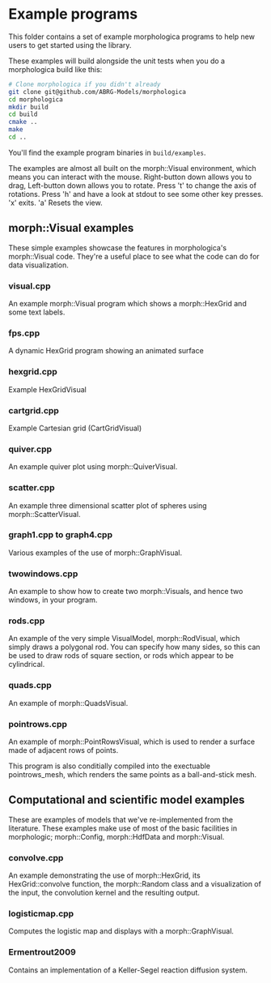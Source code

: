 # Example programs

This folder contains a set of example morphologica programs to help
new users to get started using the library.

These examples will build alongside the unit tests when you do a
morphologica build like this:

```bash
# Clone morphologica if you didn't already
git clone git@github.com/ABRG-Models/morphologica
cd morphologica
mkdir build
cd build
cmake ..
make
cd ..
```
You'll find the example program binaries in `build/examples`.

The examples are almost all built on the morph::Visual environment,
which means you can interact with the mouse. Right-button down allows
you to drag, Left-button down allows you to rotate. Press 't' to
change the axis of rotations. Press 'h' and have a look at stdout to
see some other key presses. 'x' exits. 'a' Resets the view.

## morph::Visual examples

These simple examples showcase the features in morphologica's
morph::Visual code. They're a useful place to see what the code can do
for data visualization.

### visual.cpp

An example morph::Visual program which shows a morph::HexGrid and some
text labels.

### fps.cpp

A dynamic HexGrid program showing an animated surface

### hexgrid.cpp

Example HexGridVisual

### cartgrid.cpp

Example Cartesian grid (CartGridVisual)

### quiver.cpp

An example quiver plot using morph::QuiverVisual.

### scatter.cpp

An example three dimensional scatter plot of spheres using morph::ScatterVisual.

### graph1.cpp to graph4.cpp

Various examples of the use of morph::GraphVisual.

### twowindows.cpp

An example to show how to create two morph::Visuals, and hence two
windows, in your program.

### rods.cpp

An example of the very simple VisualModel, morph::RodVisual, which
simply draws a polygonal rod. You can specify how many sides, so this
can be used to draw rods of square section, or rods which appear to be
cylindrical.

### quads.cpp

An example of morph::QuadsVisual.

### pointrows.cpp

An example of morph::PointRowsVisual, which is used to render a
surface made of adjacent rows of points.

This program is also conditially compiled into the exectuable
pointrows_mesh, which renders the same points as a ball-and-stick
mesh.

## Computational and scientific model examples

These are examples of models that we've re-implemented from the
literature. These examples make use of most of the basic facilities in
morphologic; morph::Config, morph::HdfData and morph::Visual.

### convolve.cpp

An example demonstrating the use of morph::HexGrid, its
HexGrid::convolve function, the morph::Random class and a
visualization of the input, the convolution kernel and the resulting
output.

### logisticmap.cpp

Computes the logistic map and displays with a morph::GraphVisual.

### Ermentrout2009

Contains an implementation of a Keller-Segel reaction diffusion system.
